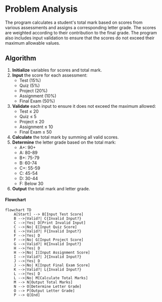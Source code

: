 # Problem Analysis

The program calculates a student's total mark based on scores from various assessments and assigns a corresponding letter grade. The scores are weighted according to their contribution to the final grade. The program also includes input validation to ensure that the scores do not exceed their maximum allowable values.

## Algorithm

1. **Initialize** variables for scores and total mark.
2. **Input** the score for each assessment:
   - Test (15%)
   - Quiz (5%)
   - Project (20%)
   - Assignment (10%)
   - Final Exam (50%)
3. **Validate** each input to ensure it does not exceed the maximum allowed:
   - Test ≤ 20
   - Quiz ≤ 5
   - Project ≤ 20
   - Assignment ≤ 10
   - Final Exam ≤ 50
4. **Calculate** the total mark by summing all valid scores.
5. **Determine** the letter grade based on the total mark:
   - A+: 90+
   - A: 80-89
   - B+: 75-79
   - B: 60-74
   - C+: 55-59
   - C: 45-54
   - D: 30-44
   - F: Below 30
6. **Output** the total mark and letter grade.

#### Flowchart

```mermaid
flowchart TD
    A[Start] --> B[Input Test Score]
    B -->|Valid?| C{Invalid Input?}
    C -->|Yes| D[Print Invalid Input]
    C -->|No| E[Input Quiz Score]
    E -->|Valid?| F{Invalid Input?}
    F -->|Yes| D
    F -->|No| G[Input Project Score]
    G -->|Valid?| H{Invalid Input?}
    H -->|Yes| D
    H -->|No| I[Input Assignment Score]
    I -->|Valid?| J{Invalid Input?}
    J -->|Yes| D
    J -->|No| K[Input Final Exam Score]
    K -->|Valid?| L{Invalid Input?}
    L -->|Yes| D
    L -->|No| M[Calculate Total Marks]
    M --> N[Output Total Marks]
    N --> O[Determine Letter Grade]
    O --> P[Output Letter Grade]
    P --> Q[End]

```
